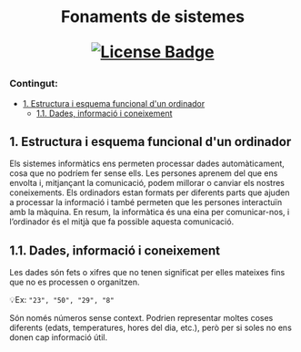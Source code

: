 <h1 align="center">Fonaments de sistemes  
<div align="center">

<a href="https://github.com/abhisheknaiidu/awesome-github-profile-readme/blob/master/LICENSE"><img src="https://img.shields.io/github/license/abhisheknaiidu/awesome-github-profile-readme?color=2b9348" alt="License Badge"/></a>

</div>

### Contingut:

- [1. Estructura i esquema funcional d'un ordinador](#1-estructura-i-esquema-funcional-dun-ordinador)
  - [1.1. Dades, informació i coneixement](#1.1-dades-informació-i-coneixement)

## 1. Estructura i esquema funcional d'un ordinador

Els sistemes informàtics ens permeten processar dades automàticament, cosa que no podríem fer sense ells. Les persones aprenem del que ens envolta i, mitjançant la comunicació, podem millorar o canviar els nostres coneixements. Els ordinadors estan formats per diferents parts que ajuden a processar la informació i també permeten que les persones interactuïn amb la màquina. En resum, la informàtica és una eina per comunicar-nos, i l’ordinador és el mitjà que fa possible aquesta comunicació.

  ## 1.1. Dades, informació i coneixement
  Les dades són fets o xifres que no tenen significat per elles mateixes fins que no es processen o organitzen.

  💡Ex: ```"23", "50", "29", "8"```
  
  Són només números sense context. Podrien representar moltes coses diferents (edats, temperatures, hores del dia, etc.), però per si soles no ens donen cap informació útil.
